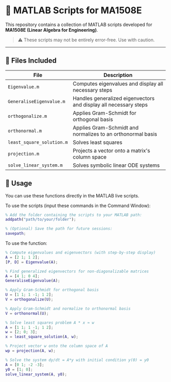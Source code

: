 # 📘 MATLAB Scripts for MA1508E

This repository contains a collection of MATLAB scripts developed for **MA1508E (Linear Algebra for Engineering)**.

> ⚠️ These scripts may not be entirely error-free. Use with caution.

---

## 📂 Files Included

| File                         | Description                                          |
|------------------------------|------------------------------------------------------|
| `Eigenvalue.m`               | Computes eigenvalues and display all necessary steps |
| `GeneraliseEigenvalue.m`     | Handles generalized eigenvectors and display all necessary steps |
| `orthogonalize.m`            | Applies Gram-Schmidt for orthogonal basis           |
| `orthonormal.m`              | 	Applies Gram-Schmidt and normalizes to an orthonormal basis |
| `least_square_solution.m`    | Solves least squares                                |
| `projection.m`               | Projects a vector onto a matrix's column space      |
| `solve_linear_system.m`      | Solves symbolic linear ODE systems                  |


## 🧪 Usage

You can use these functions directly in the MATLAB live scripts.  

To use the scripts (input these commands in the Command Window):

```matlab
% Add the folder containing the scripts to your MATLAB path:
addpath("path/to/your/folder");
```
```matlab
% (Optional) Save the path for future sessions:
savepath;
```

To use the function: 
```matlab
% Compute eigenvalues and eigenvectors (with step-by-step display)
A = [2 1; 1 2];
[P, D] = Eigenvalue(A);
```
```matlab
% Find generalized eigenvectors for non-diagonalizable matrices
A = [4 1; 0 4];
GeneraliseEigenvalue(A);
```
```matlab
% Apply Gram-Schmidt for orthogonal basis
U = [1 1; 1 -1; 1 2];
V = orthogonalize(U);
```
```matlab
% Apply Gram-Schmidt and normalize to orthonormal basis
V = orthonormal(U);
```
```matlab
% Solve least squares problem A * x ≈ w
A = [1 1; 1 -1; 1 2];
w = [2; 0; 3];
x = least_square_solution(A, w);
```
```matlab
% Project vector w onto the column space of A
wp = projection(A, w);
```
```matlab
% Solve the system dy/dt = A*y with initial condition y(0) = y0
A = [0 1; -2 -3];
y0 = [1; 0];
solve_linear_system(A, y0);
```
